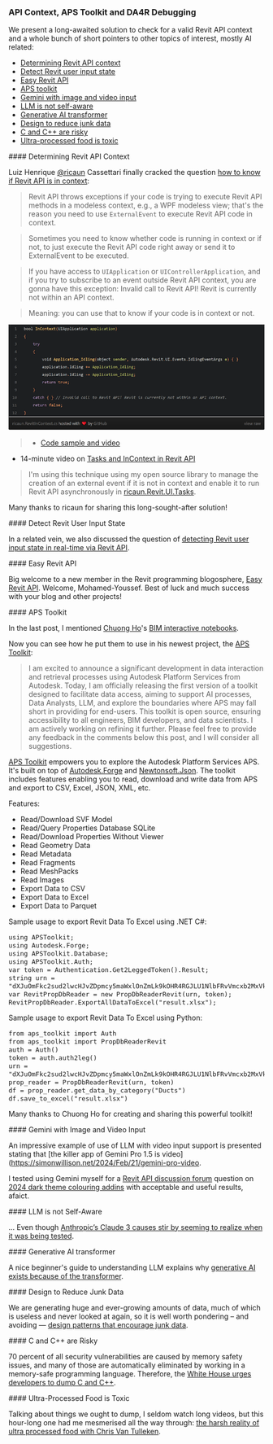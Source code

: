 <head>
<meta http-equiv="Content-Type" content="text/html; charset=utf-8">
<link rel="stylesheet" type="text/css" href="bc.css">
<!-- https://highlightjs.org/#usage
<link rel="stylesheet" href="https://cdnjs.cloudflare.com/ajax/libs/highlight.js/11.9.0/styles/default.min.css">
<script src="https://cdnjs.cloudflare.com/ajax/libs/highlight.js/11.9.0/highlight.min.js"></script>
<script>hljs.highlightAll();</script>
-->

<!-- https://prismjs.com -->
<link href="https://cdn.jsdelivr.net/npm/prismjs@1.29.0/themes/prism.min.css" rel="stylesheet" />
<script src="https://cdn.jsdelivr.net/npm/prismjs@1.29.0/components/prism-core.min.js"></script>
<script src="https://cdn.jsdelivr.net/npm/prismjs@1.29.0/plugins/autoloader/prism-autoloader.min.js"></script>
<style> code[class*=language-], pre[class*=language-] { font-size : 90%; } </style>
</head>

<!---

- How to know if Revit API is in Context
  https://forums.autodesk.com/t5/revit-api-forum/how-to-know-if-revit-api-is-in-context/td-p/12574320
  finally cracked!

- Detecting Revit User Input State in Real-Time via Revit API
  https://forums.autodesk.com/t5/revit-api-forum/detecting-revit-user-input-state-in-real-time-via-revit-api/td-p/12610444

- Easy Revit API
  https://easyrevitapi.com/

- https://www.linkedin.com/posts/chuongmep_ai-bim-aps-activity-7167851379355533313-hs3r?utm_source=share&utm_medium=member_desktop
  Chuong HoChuong Ho
  Computational Design Researcher | Autodesk Expert Elite | ConsultantComputational Design Researcher | Autodesk Expert Elite | Consultant
  https://chuongmep.com/
  I am excited to announce a significant development in data interaction and retrieval processes using Autodesk Platform Services from Autodesk. Today, I am officially releasing the first version of a toolkit designed to facilitate data access, aiming to support AI processes, Data Analysts, LLM, and explore the boundaries where APS may fall short in providing for end-users.
  This toolkit is open-source, ensuring accessibility to all engineers, BIM developers, and data scientists. I am actively working on refining it further. Please feel free to provide any feedback in the comments below this post, and I will consider all suggestions.
  Open Source: https://lnkd.in/ghkv_BhM
  #AI #BIM #APS #Automation #LLM #DataAnalysis #OpenSource

- DA4R: referencing UI is OK, just make sure you don't call it
  https://forums.autodesk.com/t5/revit-api-forum/revit-design-automation-api-using-the-reference-to-revitapiui/m-p/12563120

- Using argument "adskDebug" to troubleshot failure job of Design Automation
  https://aps.autodesk.com/blog/using-argument-adskdebug-troubleshot-failure-job-design-automation
  by Zhong Wu
  just add the following argument when you post your DA workitem:
    "adskDebug": { "uploadJobFolder": true }

- The killer app of Gemini Pro 1.5 is video
  https://simonwillison.net/2024/Feb/21/gemini-pro-video/

- Generative AI exists because of the transformer
  https://ig.ft.com/generative-ai/
  a beginner's guide to understanding LLM

- White House urges developers to dump C and C++
  https://www.infoworld.com/article/3713203/white-house-urges-developers-to-dump-c-and-c.amp.html

- The harsh reality of ultra processed food - with Chris Van Tulleken
  https://youtu.be/5QOTBreQaIk

twitter:

 the #RevitAPI @AutodeskRevit #BIM @DynamoBIM

We present a long-awaited solution to check for a valid Revit API context and a whole bunch of short pointers to other mostly AI-related topics of interest
&ndash; Determining Revit API context
&ndash; Detect Revit user input state
&ndash; Easy Revit API4)
&ndash; APS toolkit
&ndash; Gemini with image and video input
&ndash; LLM is not self-aware
&ndash; Generative AI transformer
&ndash; Design to reduce junk data
&ndash; C and C++ are risky
&ndash; Ultra-processed food is toxic...

linkedin:

#BIM #DynamoBIM #AutodeskAPS #Revit #API #IFC #SDK #Autodesk #AEC #adsk

the [Revit API discussion forum](http://forums.autodesk.com/t5/revit-api-forum/bd-p/160) thread

<center>
<img src="img/" alt="" title="" width="600"/>
<p style="font-size: 80%; font-style:italic"></p>
</center>

-->

### API Context, APS Toolkit and DA4R Debugging

We present a long-awaited solution to check for a valid Revit API context and a whole bunch of short pointers to other topics of interest, mostly AI related:

- [Determining Revit API context](#2)
- [Detect Revit user input state](#3)
- [Easy Revit API](#4)
- [APS toolkit](#5)
- [Gemini with image and video input](#6)
- [LLM is not self-aware](#7)
- [Generative AI transformer](#8)
- [Design to reduce junk data](#9)
- [C and C++ are risky](#10)
- [Ultra-processed food is toxic](#11)

####<a name="2"></a> Determining Revit API Context

Luiz Henrique [@ricaun](https://ricaun.com/) Cassettari finally cracked the
question [how to know if Revit API is in context](https://forums.autodesk.com/t5/revit-api-forum/how-to-know-if-revit-api-is-in-context/td-p/12574320):

> Revit API throws exceptions if your code is trying to execute Revit API methods in a modeless context, e.g., a WPF modeless view; that's the reason you need to use `ExternalEvent` to execute Revit API code in context.

> Sometimes you need to know whether code is running in context or if not, to just execute the Revit API code right away or send it to ExternalEvent to be executed.

> If you have access to `UIApplication` or `UIControllerApplication`, and if you try to subscribe to an event outside Revit API context, you are gonna have this exception: Invalid call to Revit API! Revit is currently not within an API context.

> Meaning: you can use that to know if your code is in context or not.

<center>
<img src="img/ricaun_in_context.png" alt="In Revit API context check" title="In Revit API context check" width="740"/> <!-- Pixel Height: 303 Pixel Width: 740 -->
</center>

> - [Code sample and video](https://ricaun.com/revit-api-context/)
- 14-minute video on [Tasks and InContext in Revit API](https://youtu.be/gyo6xGN5DDU)

> I'm using this technique using my open source library to manage the creation of an external event if it is not in context and enable it to run Revit API asynchronously in [ricaun.Revit.UI.Tasks](https://github.com/ricaun-io/ricaun.Revit.UI.Tasks).

Many thanks to ricaun for sharing this long-sought-after solution!

####<a name="3"></a> Detect Revit User Input State

In a related vein, we also discussed the question
of [detecting Revit user input state in real-time via Revit API](https://forums.autodesk.com/t5/revit-api-forum/detecting-revit-user-input-state-in-real-time-via-revit-api/td-p/12610444).

####<a name="4"></a> Easy Revit API

Big welcome to a new member in the Revit programming blogosphere,
[Easy Revit API](https://easyrevitapi.com/).
Welcome, Mohamed-Youssef.
Best of luck and much success with your blog and other projects!

####<a name="5"></a> APS Toolkit

In the last post,
I mentioned [Chuong Ho](https://chuongmep.com/)'s
[BIM interactive notebooks](https://thebuildingcoder.typepad.com/blog/2024/02/interactive-bim-notebook-temporary-graphics-and-ai.html#2).

Now you can see how he put them to use in his newest project,
the [APS Toolkit](https://github.com/chuongmep/aps-toolkit):

> I am excited to announce a significant development in data interaction and retrieval processes using Autodesk Platform Services from Autodesk. Today, I am officially releasing the first version of a toolkit designed to facilitate data access, aiming to support AI processes, Data Analysts, LLM, and explore the boundaries where APS may fall short in providing for end-users.
This toolkit is open source, ensuring accessibility to all engineers, BIM developers, and data scientists. I am actively working on refining it further. Please feel free to provide any feedback in the comments below this post, and I will consider all suggestions.

[APS Toolkit](https://github.com/chuongmep/aps-toolkit) empowers you to explore the Autodesk Platform Services APS.
It's built on top of [Autodesk.Forge](https://www.nuget.org/packages/Autodesk.Forge/)
and [Newtonsoft.Json](https://www.nuget.org/packages/Newtonsoft.Json/).
The toolkit includes features enabling you to read, download and write data from APS and export to CSV, Excel, JSON, XML, etc.

Features:

- Read/Download SVF Model
- Read/Query Properties Database SQLite
- Read/Download Properties Without Viewer
- Read Geometry Data
- Read Metadata
- Read Fragments
- Read MeshPacks
- Read Images
- Export Data to CSV
- Export Data to Excel
- Export Data to Parquet

Sample usage to export Revit Data To Excel using .NET C&#35;:

<pre><code class="language-csharp">using APSToolkit;
using Autodesk.Forge;
using APSToolkit.Database;
using APSToolkit.Auth;
var token = Authentication.Get2LeggedToken().Result;
string urn = "dXJuOmFkc2sud2lwcHJvZDpmcy5maWxlOnZmLk9kOHR4RGJLU1NlbFRvVmcxb2MxVkE_dmVyc2lvbj0z";
var RevitPropDbReader = new PropDbReaderRevit(urn, token);
RevitPropDbReader.ExportAllDataToExcel("result.xlsx");
</code></pre>

Sample usage to export Revit Data To Excel using Python:

<pre><code class="language-python">from aps_toolkit import Auth
from aps_toolkit import PropDbReaderRevit
auth = Auth()
token = auth.auth2leg()
urn = "dXJuOmFkc2sud2lwcHJvZDpmcy5maWxlOnZmLk9kOHR4RGJLU1NlbFRvVmcxb2MxVkE_dmVyc2lvbj0z"
prop_reader = PropDbReaderRevit(urn, token)
df = prop_reader.get_data_by_category("Ducts")
df.save_to_excel("result.xlsx")
</code></pre>

Many thanks to Chuong Ho for creating and sharing this powerful toolkit!

####<a name="6"></a> Gemini with Image and Video Input

An impressive example of use of LLM with video input support is presented stating
that [the killer app of Gemini Pro 1.5 is video](https://simonwillison.net/2024/Feb/21/gemini-pro-video.

I tested using Gemini myself for
a [Revit API discussion forum](http://forums.autodesk.com/t5/revit-api-forum/bd-p/160) question
on [2024 dark theme colouring addins](https://forums.autodesk.com/t5/revit-api-forum/2024-dark-theme-colouring-addins/m-p/12614689) with
acceptable and useful results, afaict.

####<a name="7"></a> LLM is not Self-Aware

... Even
though [Anthropic’s Claude 3 causes stir by seeming to realize when it was being tested](https://arstechnica.com/information-technology/2024/03/claude-3-seems-to-detect-when-it-is-being-tested-sparking-ai-buzz-online/).

####<a name="8"></a> Generative AI transformer

A nice beginner's guide to understanding LLM explains
why [generative AI exists because of the transformer](https://ig.ft.com/generative-ai/).

####<a name="9"></a> Design to Reduce Junk Data

We are generating huge and ever-growing amounts of data, much of which is useless and never looked at again, so it is well worth
pondering &ndash; and avoiding &mdash; [design patterns that encourage junk data](https://css-irl.info/design-patterns-that-encourage-junk-data/).

####<a name="10"></a> C and C++ are Risky

70 percent of all security vulnerabilities are caused by memory safety issues, and many of those are automatically eliminated by working in a memory-safe programming language.
Therefore,
the [White House urges developers to dump C and C++](https://www.infoworld.com/article/3713203/white-house-urges-developers-to-dump-c-and-c.amp.html).

####<a name="11"></a> Ultra-Processed Food is Toxic

Talking about things we ought to dump, I seldom watch long videos, but this hour-long one had me mesmerised all the way through:
[the harsh reality of ultra processed food with Chris Van Tulleken](https://youtu.be/5QOTBreQaIk).

